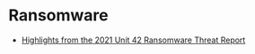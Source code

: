 # Ransomware

- [Highlights from the 2021 Unit 42 Ransomware Threat Report](https://unit42.paloaltonetworks.com/ransomware-threat-report-highlights/)
